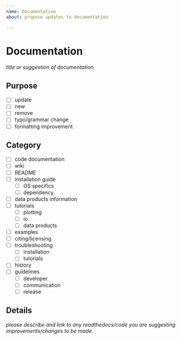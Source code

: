 ```yaml
---
name: Documentation
about: propose updates to documentation

---
```


# Documentation

*title or suggestion of documentation*

## Purpose

- [ ] update
- [ ] new
- [ ] remove
- [ ] typo/grammar change
- [ ] formatting improvement

## Category

- [ ] code documentation
- [ ] wiki
- [ ] README
- [ ] installation guide
    - [ ] OS specifics
    - [ ] dependency
- [ ] data products information
- [ ] tutorials
    - [ ] plotting
    - [ ] io
    - [ ] data products
- [ ] examples
- [ ] citing/licensing
- [ ] troubleshooting
    - [ ] installation
    - [ ] tutorials
- [ ] history
- [ ] guidelines
    - [ ] developer
    - [ ] communication
    - [ ] release

## Details

*please describe and link to any readthedocs/code you are suggesting improvements/changes to be made.*
